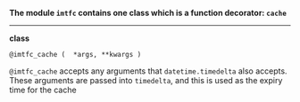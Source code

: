 **The module `imtfc` contains one class which is a function decorator: `cache`**

---

**class**

`@imtfc_cache (  *args, **kwargs )`

`@imtfc_cache` accepts any arguments that `datetime.timedelta` also accepts. These arguments are passed into `timedelta`, and this is used as the expiry time for the cache
